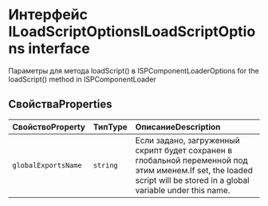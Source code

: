 # <a name="iloadscriptoptions-interface"></a><span data-ttu-id="aed6b-101">Интерфейс ILoadScriptOptions</span><span class="sxs-lookup"><span data-stu-id="aed6b-101">ILoadScriptOptions interface</span></span>







<span data-ttu-id="aed6b-102">Параметры для метода loadScript() в ISPComponentLoader</span><span class="sxs-lookup"><span data-stu-id="aed6b-102">Options for the loadScript() method in ISPComponentLoader</span></span>




## <a name="properties"></a><span data-ttu-id="aed6b-103">Свойства</span><span class="sxs-lookup"><span data-stu-id="aed6b-103">Properties</span></span>

| <span data-ttu-id="aed6b-104">Свойство</span><span class="sxs-lookup"><span data-stu-id="aed6b-104">Property</span></span>     | <span data-ttu-id="aed6b-105">Тип</span><span class="sxs-lookup"><span data-stu-id="aed6b-105">Type</span></span>   | <span data-ttu-id="aed6b-106">Описание</span><span class="sxs-lookup"><span data-stu-id="aed6b-106">Description</span></span>|
|:-------------|:-------|:-----------|
|`globalExportsName`      | `string` | <span data-ttu-id="aed6b-107">Если задано, загруженный скрипт будет сохранен в глобальной переменной под этим именем.</span><span class="sxs-lookup"><span data-stu-id="aed6b-107">If set, the loaded script will be stored in a global variable under this name.</span></span> |






